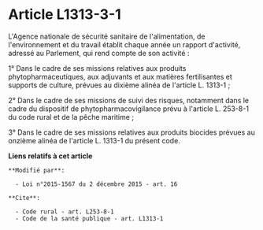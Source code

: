 # Article L1313-3-1

L'Agence nationale de sécurité sanitaire de l'alimentation, de l'environnement et du travail établit chaque année un rapport
d'activité, adressé au Parlement, qui rend compte de son activité : 

1° Dans le cadre de ses missions relatives aux produits phytopharmaceutiques, aux adjuvants et aux matières fertilisantes et
supports de culture, prévues au dixième alinéa de l'article L. 1313-1 ;

2° Dans le cadre de ses missions de suivi des risques, notamment dans le cadre du dispositif de phytopharmacovigilance prévu
à l'article L. 253-8-1 du code rural et de la pêche maritime ;

3° Dans le cadre de ses missions relatives aux produits biocides prévues au onzième alinéa de l'article L. 1313-1 du présent
code.

**Liens relatifs à cet article**

	**Modifié par**:

	  - Loi n°2015-1567 du 2 décembre 2015 - art. 16

	**Cite**:

	  - Code rural - art. L253-8-1
	  - Code de la santé publique - art. L1313-1
